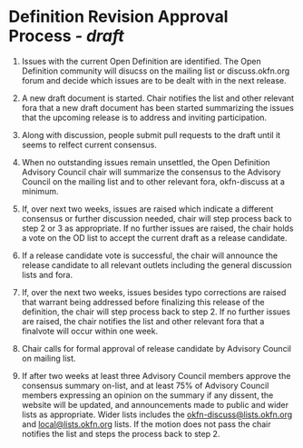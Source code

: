 
Definition Revision Approval Process _- draft_
====================================

1. Issues with the current Open Definition are identified.  The Open Definition community will disucss on the mailing list or discuss.okfn.org forum and decide which issues are to be dealt with in the next release.

2. A new draft document is started.  Chair notifies the list and other relevant fora that a new draft document has been started summarizing the issues that the upcoming release is to address and inviting participation.

3. Along with discussion, people submit pull requests to the draft until it seems to relfect current consensus.

4. When no outstanding issues remain unsettled, the Open Definition Advisory Council chair will summarize the consensus to the Advisory Council on the mailing list and to other relevant fora, okfn-discuss at a minimum.

5. If, over next two weeks, issues are raised which indicate a different consensus or further discussion needed, chair will step process back to step 2 or 3 as appropriate.  If no further issues are raised, the chair holds a vote on the OD list to accept the current draft as a release candidate.

6. If a release candidate vote is successful, the chair will announce the release candidate to all relevant outlets including the general discussion lists and fora.

7. If, over the next two weeks, issues besides typo corrections are raised that warrant being addressed before finalizing this release of the definition, the chair will step process back to step 2.  If no further issues are raised, the chair notifies the list and other relevant fora that a finalvote will occur within one week.

8. Chair calls for formal approval of release candidate by Advisory Council on mailing list.

8. If after two weeks at least three Advisory Council members approve the consensus summary on-list, and at least 75% of Advisory Council members expressing an opinion on the summary if any dissent, the website will be updated, and announcements made to public and wider lists as appropriate. Wider lists includes the okfn-discuss@lists.okfn.org and local@lists.okfn.org lists.  If the motion does not pass the chair notifies the list and steps the process back to step 2.

